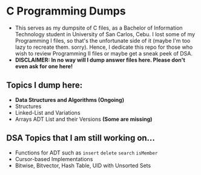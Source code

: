 # C Programming Dumps

- This serves as my dumpsite of C files, as a Bachelor of Information Technology student in University of San Carlos, Cebu. I lost some of my Programming I files, so that's the unfortunate side of it (maybe I'm too lazy to recreate them. sorry). Hence, I  dedicate this repo for those who wish to review Programming II files or maybe get a sneak peek of DSA. 
- **DISCLAIMER: In no way will I dump answer files here. Please don't even ask for one here!**

## Topics I dump here:

- **Data Structures and Algorithms (Ongoing)**
- Structures
- Linked-List and Variations
- Arrays ADT List and their Versions **(Some are missing)**

## DSA Topics that I am still working on...

- Functions for ADT such as `insert` `delete` `search` `isMember`
- Cursor-based Implementations
- Bitwise, Bitvector, Hash Table, UID with Unsorted Sets